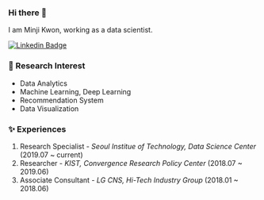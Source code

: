 ### Hi there :art:

I am Minji Kwon, working as a data scientist.

[![Linkedin Badge](https://img.shields.io/badge/-LinkedIn-blue?style=flat-square&logo=Linkedin&logoColor=white&link=https://www.linkedin.com/in/minji-kwon-0ba22718b/)](https://www.linkedin.com/in/minji-kwon-0ba22718b/)

### :blossom: Research Interest
- Data Analytics
- Machine Learning, Deep Learning
- Recommendation System
- Data Visualization

### :sparkles: Experiences
1. Research Specialist - *Seoul Institue of Technology, Data Science Center* (2019.07 ~ current)
2. Researcher - *KIST, Convergence Research Policy Center* (2018.07 ~ 2019.06)
3. Associate Consultant - *LG CNS, Hi-Tech Industry Group* (2018.01 ~ 2018.06)

<!--
**mindykwon/mindykwon** is a ✨ _special_ ✨ repository because its `README.md` (this file) appears on your GitHub profile.

Here are some ideas to get you started:

- 🔭 I’m currently working on ...
- 🌱 I’m currently learning ...
- 👯 I’m looking to collaborate on ...
- 🤔 I’m looking for help with ...
- 💬 Ask me about ...
- 📫 How to reach me: ...
- 😄 Pronouns: ...
- ⚡ Fun fact: ...
- 🎉
